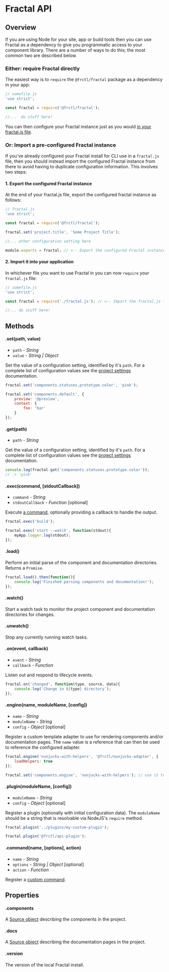 <!-- DOCTOC SKIP -->

# Fractal API

## Overview

If you are using Node for your site, app or build tools then you can use Fractal as a dependency to give you programmatic access to your component library. There are a number of ways to do this; the most common two are described below.

### Either: require Fractal directly

The easiest way is to  `require` the `@frctl/fractal` package as a dependency in your app:

```js
// somefile.js
'use strict';

const fractal = require('@frctl/fractal');

//...  do stuff here!

```

You can then configure your Fractal instance just as you would [in your fractal.js file](/docs/project-settings.md).

### Or: Import a pre-configured Fractal instance

If you've already configured your Fractal install for CLI use in a `fractal.js` file, then you should instead import the configured Fractal instance from there to avoid having to duplicate configuration information. This involves two steps:

#### 1. Export the configured Fractal instance

At the end of your fractal.js file, export the configured fractal instance as follows:

```js
// fractal.js
'use strict';

const fractal = require('@frctl/fractal');

fractal.set('project.title', 'Some Project Title');

//... other configuration setting here

module.exports = fractal; // <-- Export the configured Fractal instance

```

#### 2. Import it into your application

In whichever file you want to use Fractal in you can now `require` your `fractal.js` file:

```js
// somefile.js
'use strict';

const fractal = require('./fractal.js'); // <-- Import the fractal.js file instead of requiring the @frctl/fractal package directly

//... do stuff here!

```

<!--  For more information on how to best integrate your component library with your production application, see the [integration guide](/docs/guides/integration.md). -->

## Methods

#### .set(path, value)

* `path` - *String*
* `value` - *String | Object*

Set the value of a configuration setting, identified by it's `path`. For a complete list of configuration values see the [project settings](/docs/project-settings.md) documentation.

```js
fractal.set('components.statuses.prototype.color', 'pink');

fractal.set('components.default', {
	preview: '@preview',
	context: {
		foo: 'bar'
	}
});
```

#### .get(path)

* `path` - *String*

Get the value of a configuration setting, identified by it's `path`. For a complete list of configuration values see the [project settings](/docs/project-settings.md) documentation.

```js
console.log(fractal.get('components.statuses.prototype.color'));
// -> 'pink'
```

#### .exec(command, [stdoutCallback])

* `command` - *String*
* `stdoutCallback` - *Function* [optional]

Execute [a command](/docs/commands/overview.md), optionally providing a callback to handle the output.

```js
fractal.exec('build');

fractal.exec('start --watch', function(stdout){
	myApp.logger.log(stdout);
});
```

#### .load()

Perform an initial parse of the component and documentation directories. Returns a `Promise`.

```js
fractal.load().then(function(){
	console.log('Finished parsing components and documentation!');
});
```

#### .watch()

Start a watch task to monitor the project component and documentation directories for changes.

#### .unwatch()

Stop any currently running watch tasks.

#### .on(event, callback)

* `event` - *String*
* `callback` - *Function*

Listen out and respond to lifecycle events.

```js
fractal.on('changed', function(type, source, data){
	console.log(`Change in ${type} directory`);
});
```

#### .engine(name, moduleName, [config])

* `name` - *String*
* `moduleName` - *String*
* `config` - *Object* [optional]

Register a custom template adapter to use for rendering components and/or documentation pages. The `name` value is a reference that can then be used to reference the configured adapter.

```js
fractal.engine('nunjucks-with-helpers', '@frctl/nunjucks-adapter', {
    loadHelpers: true
});

fractal.set('components.engine', 'nunjucks-with-helpers'); // use it to render components
```

#### .plugin(moduleName, [config])

* `moduleName` - *String*
* `config` - *Object* [optional]

Register a plugin (optionally with initial configuration data). The `moduleName` should be a string that is resolvable via NodeJS's `require` method.

```js
fractal.plugin('../plugins/my-custom-plugin');

fractal.plugin('@frctl/api-plugin');
```

#### .command(name, [options], action)

* `name` - *String*
* `options` - *String | Object* [optional]
* `action` - *Function*

Register a [custom command](/docs/commands/custom.md).


## Properties

#### .components

A [Source object](/docs/api/source.md) describing the components in the project.

#### .docs

A [Source object](/docs/api/source.md) describing the documentation pages in the project.

#### .version

The version of the local Fractal install.
